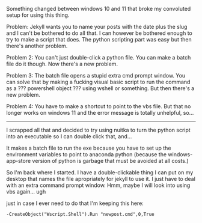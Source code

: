 Something changed between windows 10 and 11 that broke my convoluted setup for using this thing.

Problem: Jekyll wants you to name your posts with the date plus the slug and I can't be bothered to do all that. I can however be bothered enough to try to make a script that does.  The python scripting part was easy but then there's another problem.

Problem 2: You can't just double-click a python file.  You can make a batch file do it though.  Now there's a new problem.

Problem 3: The batch file opens a stupid extra cmd prompt window.  You can solve that by making a fucking visual basic script to run the command as a ??? powershell object ??? using wshell or something.  But then there's a new problem.

Problem 4: You have to make a shortcut to point to the vbs file.  But that no longer works on windows 11 and the error message is totally unhelpful, so...

---

I scrapped all that and decided to try using nuitka to turn the python script into an executable so I can double click that, and...

It makes a batch file to run the exe because you have to set up the environment variables to point to anaconda python (because the windows-app-store version of python is garbage that must be avoided at all costs.)

So I'm back where I started. I have a double-clickable thing I can put on my desktop that names the file apropriately for jekyll to use it.  I just have to deal with an extra command prompt window.  Hmm, maybe I will look into using vbs again... ugh

just in case I ever need to do that I'm keeping this here:

    -CreateObject("Wscript.Shell").Run "newpost.cmd",0,True

